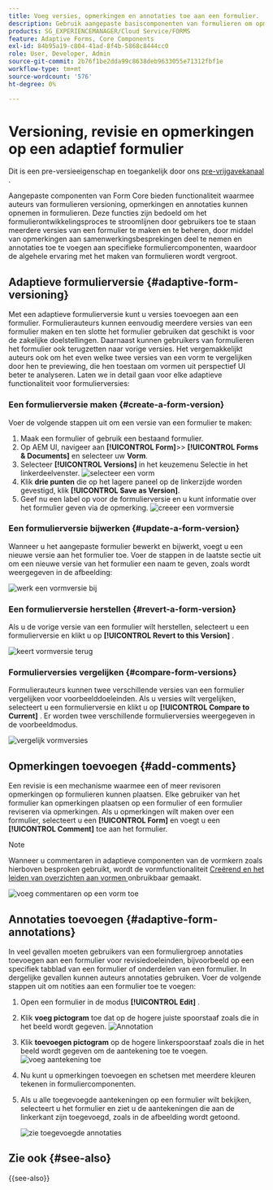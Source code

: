 ```yaml
---
title: Voeg versies, opmerkingen en annotaties toe aan een formulier.
description: Gebruik aangepaste basiscomponenten van formulieren om opmerkingen, annotaties en versies toe te voegen aan een adaptief formulier.
products: SG_EXPERIENCEMANAGER/Cloud Service/FORMS
feature: Adaptive Forms, Core Components
exl-id: 84b95a19-c804-41ad-8f4b-5868c8444cc0
role: User, Developer, Admin
source-git-commit: 2b76f1be2dda99c8638deb9633055e71312fbf1e
workflow-type: tm+mt
source-wordcount: '576'
ht-degree: 0%

---
```


# Versioning, revisie en opmerkingen op een adaptief formulier

<!--Before you can use versionings, comments, and annotations in an Adaptive Form, you must ensure you have [enabled Adaptive Form Core Components](
https://experienceleague.adobe.com/en/docs/experience-manager-cloud-service/content/forms/setup-configure-migrate/enable-adaptive-forms-core-components).-->

<!--Adaptive Form Core Components facilitates to add versionings, comments, and annotations to a form. These features helps form authors and users to enhance the form development process where they can create multiple versions of a form, collaborate and add their comments to a form, and add annotations to form components.-->

<span class="preview"> Dit is een pre-versieeigenschap en toegankelijk door ons [ pre-vrijgavekanaal ](https://experienceleague.adobe.com/docs/experience-manager-cloud-service/content/release-notes/prerelease.html#new-features). </span>


Aangepaste componenten van Form Core bieden functionaliteit waarmee auteurs van formulieren versioning, opmerkingen en annotaties kunnen opnemen in formulieren. Deze functies zijn bedoeld om het formulierontwikkelingsproces te stroomlijnen door gebruikers toe te staan meerdere versies van een formulier te maken en te beheren, door middel van opmerkingen aan samenwerkingsbesprekingen deel te nemen en annotaties toe te voegen aan specifieke formuliercomponenten, waardoor de algehele ervaring met het maken van formulieren wordt vergroot.


## Adaptieve formulierversie {#adaptive-form-versioning}

Met een adaptieve formulierversie kunt u versies toevoegen aan een formulier. Formulierauteurs kunnen eenvoudig meerdere versies van een formulier maken en ten slotte het formulier gebruiken dat geschikt is voor de zakelijke doelstellingen. Daarnaast kunnen gebruikers van formulieren het formulier ook terugzetten naar vorige versies. Het vergemakkelijkt auteurs ook om het even welke twee versies van een vorm te vergelijken door hen te previewing, die hen toestaan om vormen uit perspectief UI beter te analyseren. Laten we in detail gaan voor elke adaptieve functionaliteit voor formulierversies:

### Een formulierversie maken {#create-a-form-version}

Voer de volgende stappen uit om een versie van een formulier te maken:

1. Maak een formulier of gebruik een bestaand formulier.
1. Op AEM UI, navigeer aan **[!UICONTROL Form]**>> **[!UICONTROL Forms & Documents]** en selecteer uw **Vorm**.
1. Selecteer **[!UICONTROL Versions]** in het keuzemenu Selectie in het linkerdeelvenster.
   ![ selecteer een vorm ](select-a-form.png)
1. Klik **drie punten** die op het lagere paneel op de linkerzijde worden gevestigd, klik **[!UICONTROL Save as Version]**.
1. Geef nu een label op voor de formulierversie en u kunt informatie over het formulier geven via de opmerking.
   ![ creeer een vormversie ](create-a-form-version.png)

### Een formulierversie bijwerken {#update-a-form-version}

Wanneer u het aangepaste formulier bewerkt en bijwerkt, voegt u een nieuwe versie aan het formulier toe. Voer de stappen in de laatste sectie uit om een nieuwe versie van het formulier een naam te geven, zoals wordt weergegeven in de afbeelding:

![ werk een vormversie ](update-a-form-version.png) bij

### Een formulierversie herstellen {#revert-a-form-version}

Als u de vorige versie van een formulier wilt herstellen, selecteert u een formulierversie en klikt u op **[!UICONTROL Revert to this Version]** .

![ keert vormversie ](revert-form-version.png) terug

### Formulierversies vergelijken {#compare-form-versions}

Formulierauteurs kunnen twee verschillende versies van een formulier vergelijken voor voorbeelddoeleinden. Als u versies wilt vergelijken, selecteert u een formulierversie en klikt u op **[!UICONTROL Compare to Current]** . Er worden twee verschillende formulierversies weergegeven in de voorbeeldmodus.

![ vergelijk vormversies ](compare-form-versions.png)

## Opmerkingen toevoegen {#add-comments}

Een revisie is een mechanisme waarmee een of meer revisoren opmerkingen op formulieren kunnen plaatsen. Elke gebruiker van het formulier kan opmerkingen plaatsen op een formulier of een formulier reviseren via opmerkingen. Als u opmerkingen wilt maken over een formulier, selecteert u een **[!UICONTROL Form]** en voegt u een **[!UICONTROL Comment]** toe aan het formulier.

>[!NOTE]
> Wanneer u commentaren in adaptieve componenten van de vormkern zoals hierboven besproken gebruikt, wordt de vormfunctionaliteit [ Creërend en het leiden van overzichten aan vormen ](/help/forms/create-reviews-forms.md) onbruikbaar gemaakt.


![ voeg commentaren op een vorm ](form-comments.png) toe

## Annotaties toevoegen {#adaptive-form-annotations}

In veel gevallen moeten gebruikers van een formuliergroep annotaties toevoegen aan een formulier voor revisiedoeleinden, bijvoorbeeld op een specifiek tabblad van een formulier of onderdelen van een formulier. In dergelijke gevallen kunnen auteurs annotaties gebruiken. Voer de volgende stappen uit om notities aan een formulier toe te voegen:

1. Open een formulier in de modus **[!UICONTROL Edit]** .

1. Klik **voeg pictogram** toe dat op de hogere juiste spoorstaaf zoals die in het beeld wordt gegeven.
   ![ Annotation ](annotation.png)

1. Klik **toevoegen pictogram** op de hogere linkerspoorstaaf zoals die in het beeld wordt gegeven om de aantekening toe te voegen.
   ![ voeg aantekening ](add-annotation.png) toe

1. Nu kunt u opmerkingen toevoegen en schetsen met meerdere kleuren tekenen in formuliercomponenten.

1. Als u alle toegevoegde aantekeningen op een formulier wilt bekijken, selecteert u het formulier en ziet u de aantekeningen die aan de linkerkant zijn toegevoegd, zoals in de afbeelding wordt getoond.

   ![ zie toegevoegde annotaties ](see-annotations.png)

## Zie ook {#see-also}

{{see-also}}
